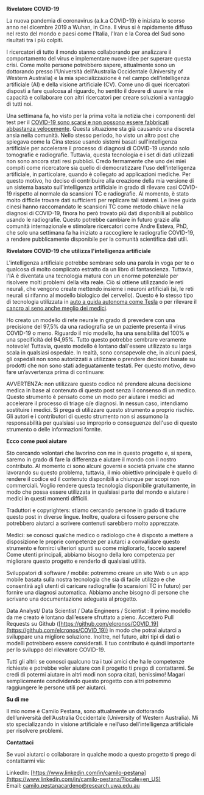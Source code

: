 
**Rivelatore COVID-19**

La nuova pandemia di coronavirus (a.k.a COVID-19) è iniziata lo scorso anno nel dicembre 2019 a Wuhan, in Cina. Il virus si è rapidamente diffuso nel resto del mondo e paesi come l'Italia, l'Iran e la Corea del Sud sono risultati tra i più colpiti.

I ricercatori di tutto il mondo stanno collaborando per analizzare il comportamento del virus e implementare nuove idee per superare questa crisi. Come molte persone potrebbero sapere, attualmente sono un dottorando presso l'Università dell'Australia Occidentale (University of Western Australia) e la mia specializzazione è nel campo dell'intelligenza artificiale (AI) e della visione artificiale (CV). Come uno di quei ricercatori disposti a fare qualcosa al riguardo, ho sentito il dovere di usare le mie capacità e collaborare con altri ricercatori per creare soluzioni a vantaggio di tutti noi.

Una settimana fa, ho visto per la prima volta la notizia che i componenti del test per il [COVID-19 sono scarsi e non possono essere fabbricati abbastanza velocemente](https://www.usatoday.com/story/news/2020/03/11/coronavirus-covid-19-response-hurt-by-shortage-testing-components/5013586002/). Questa situazione sta già causando una discreta ansia nella comunità. Nello stesso periodo, ho visto un altro post che spiegava come la Cina stesse usando sistemi basati sull'intelligenza artificiale per accelerare il processo di diagnosi di COVID-19 usando solo tomografie e radiografie. Tuttavia, questa tecnologia e i set di dati utilizzati non sono ancora stati resi pubblici. Credo fermamente che uno dei miei compiti come ricercatore sia quello di democratizzare l'uso dell'intelligenza artificiale, in particolare, quando è collegato ad applicazioni mediche. Per questo motivo, ho deciso di contribuire alla creazione della mia versione di un sistema basato sull'intelligenza artificiale in grado di rilevare casi COVID-19 rispetto al normale da scansioni TC e radiografie. Al momento, è stato molto difficile trovare dati sufficienti per replicare tali sistemi. Le linee guida cinesi hanno raccomandato le scansioni TC come metodo chiave nella diagnosi di COVID-19, finora ho però trovato più dati disponibili al pubblico usando le radiografie. Questo potrebbe cambiare in futuro grazie alla comunità internazionale e stimolare ricercatori come Andre Esteva, PhD, che solo una settimana fa ha iniziato a raccogliere le radiografie COVID-19, a rendere pubblicamente disponibile per la comunità scientifica dati utili.

**Rivelatore COVID-19 che utilizza l'intelligenza artificiale**

L'intelligenza artificiale potrebbe sembrare solo una parola in voga per te o qualcosa di molto complicato estratto da un libro di fantascienza. Tuttavia, l'IA è diventata una tecnologia matura con un enorme potenziale per risolvere molti problemi della vita reale. Ciò si ottiene utilizzando le reti neurali, che vengono create mettendo insieme i neuroni artificiali (sì, le reti neurali si rifanno al modello biologico del cervello). Questo è lo stesso tipo di tecnologia utilizzata in [auto a guida autonoma come Tesla](https://www.tesla.com/en_AU/autopilotAI) o per rilevare il [cancro al seno anche meglio dei medici](https://www.bloomberg.com/news/articles/2020-01-02/google-shows-ai-can-spot-breast-cancer-better-than-doctors).

Ho creato un modello di rete neurale in grado di prevedere con una precisione del 97,5% da una radiografia se un paziente presenta il virus COVID-19 o meno. Riguardo il mio modello, ha una sensibilità del 100% e una specificità del 94,95%. Tutto questo potrebbe sembrare veramente notevole! Tuttavia, questo modello è lontano dall'essere utilizzato su larga scala in qualsiasi ospedale. In realtà, sono consapevole che, in alcuni paesi, gli ospedali non sono autorizzati a utilizzare o prendere decisioni basate su prodotti che non sono stati adeguatamente testati. Per questo motivo, devo fare un’avvertenza prima di continuare:


AVVERTENZA: non utilizzare questo codice né prendere alcuna decisione medica in base al contenuto di questo post senza il consenso di un medico. Questo strumento è pensato come un modo per aiutare i medici ad accelerare il processo di triage o/e diagnosi. In nessun caso, intendiamo sostituire i medici. Si prega di utilizzare questo strumento a proprio rischio. Gli autori e i contributori di questo strumento non si assumono la responsabilità per qualsiasi uso improprio o conseguenze dell'uso di questo strumento o delle informazioni fornite.

**Ecco come puoi aiutare**

Sto cercando volontari che lavorino con me in questo progetto e, si spera, saremo in grado di fare la differenza e aiutare il mondo con il nostro contributo. Al momento ci sono alcuni governi e società private che stanno lavorando su questo problema, tuttavia, il mio obiettivo principale è quello di rendere il codice ed il contenuto disponibili a chiunque per scopi non commerciali. Voglio rendere questa tecnologia disponibile gratuitamente, in modo che possa essere utilizzata in qualsiasi parte del mondo e aiutare i medici in questi momenti difficili.

Traduttori e copyrighters: stiamo cercando persone in grado di tradurre questo post in diverse lingue. Inoltre, qualora ci fossero persone che potrebbero aiutarci a scrivere contenuti sarebbero molto apprezzate.

Medici: se conosci qualche medico o radiologo che è disposto a mettere a disposizione le proprie competenze per aiutarci a convalidare questo strumento e fornirci ulteriori spunti su come migliorarlo, faccelo sapere! Come utenti principali, abbiamo bisogno della loro competenza per migliorare questo progetto e renderlo di qualsiasi utilità.

Sviluppatori di software / mobile: potremmo creare un sito Web o un app mobile basata sulla nostra tecnologia che sia di facile utilizzo e che consentirà agli utenti di caricare radiografie (o scansioni TC in futuro) per fornire una diagnosi automatica. Abbiamo anche bisogno di persone che scrivano una documentazione adeguata al progetto.

Data Analyst/ Data Scientist / Data Engineers / Scientist : Il primo modello da me creato è lontano dall’essere sfruttato a pieno. Accetterò Pull Requests su Github ([https://github.com/elcronos/COVID_19](https://github.com/elcronos/COVID_19)) in modo che potrai aiutarci a sviluppare una migliore soluzione. Inoltre, nel futuro, altri tipi di dati o modelli potrebbero essere considerati. Il tuo contributo è quindi importante per lo sviluppo del rilevatore COVID-19.

Tutti gli altri: se conosci qualcuno tra i tuoi amici che ha le competenze richieste e potrebbe voler aiutare con il progetto ti prego di contattarmi. Se credi di potermi aiutare in altri modi non sopra citati, benissimo! Magari semplicemente condividendo questo progetto con altri potremmo raggiungere le persone utili per aiutarci.

**Su di me**

Il mio nome è Camilo Pestana, sono attualmente un dottorando dell’università dell’Australia Occidentale (University of Western Australia). Mi sto specializzando in visione artificiale e nell’uso dell’intelligenza artificiale per risolvere problemi.

**Contattaci**

Se vuoi aiutarci o collaborare in qualche modo a questo progetto ti prego di contattarmi via:

LinkedIn: [https://www.linkedin.com/in/camilo-pestana](https://www.linkedin.com/in/camilo-pestana/?locale=en_US)  
Email: [camilo.pestanacardeno@research.uwa.edu.au](mailto:camilo.pestanacardeno@research.uwa.edu.au)
